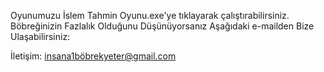 Oyunumuzu İslem Tahmin Oyunu.exe'ye tıklayarak çalıştırabilirsiniz.
Böbreğinizin Fazlalık Olduğunu Düşünüyorsanız Aşağıdaki e-mailden Bize Ulaşabilirsiniz:

İletişim:
insana1böbrekyeter@gmail.com

